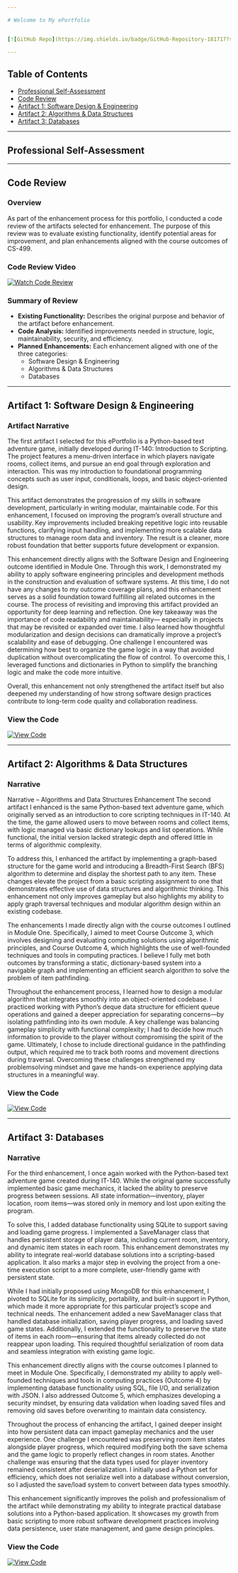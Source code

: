```yaml
---

# Welcome to My ePortfolio


[![GitHub Repo](https://img.shields.io/badge/GitHub-Repository-181717?style=for-the-badge&logo=github)](https://github.com/james-durk/CS-499)

---
```


## Table of Contents

- [Professional Self-Assessment](#professional-self-assessment)
- [Code Review](#code-review)
- [Artifact 1: Software Design & Engineering](#artifact-1-software-design--engineering)
- [Artifact 2: Algorithms & Data Structures](#artifact-2-algorithms--data-structures)
- [Artifact 3: Databases](#artifact-3-databases)

---

## Professional Self-Assessment

---

## Code Review

### Overview

As part of the enhancement process for this portfolio, I conducted a code review of the artifacts selected for enhancement. The purpose of this review was to evaluate existing functionality, identify potential areas for improvement, and plan enhancements aligned with the course outcomes of CS-499.

### Code Review Video

[![Watch Code Review](https://img.shields.io/badge/Watch-My_Code_Review-green?style=for-the-badge&logo=youtube)](https://www.youtube.com/watch?v=jpyWzHc7L3M)

### Summary of Review

- **Existing Functionality:** Describes the original purpose and behavior of the artifact before enhancement.
- **Code Analysis:** Identified improvements needed in structure, logic, maintainability, security, and efficiency.
- **Planned Enhancements:** Each enhancement aligned with one of the three categories:
  - Software Design & Engineering
  - Algorithms & Data Structures
  - Databases

---

## Artifact 1: Software Design & Engineering

### Artifact Narrative

The first artifact I selected for this ePortfolio is a Python-based text adventure game, initially developed during IT-140: Introduction to Scripting. The project features a menu-driven interface in which players navigate rooms, collect items, and pursue an end goal through exploration and interaction. This was my introduction to foundational programming concepts such as user input, conditionals, loops, and basic object-oriented design.

This artifact demonstrates the progression of my skills in software development, particularly in writing modular, maintainable code. For this enhancement, I focused on improving the program’s overall structure and usability. Key improvements included breaking repetitive logic into reusable functions, clarifying input handling, and implementing more scalable data structures to manage room data and inventory. The result is a cleaner, more robust foundation that better supports future development or expansion.

This enhancement directly aligns with the Software Design and Engineering outcome
identified in Module One. Through this work, I demonstrated my ability to apply software
engineering principles and development methods in the construction and evaluation of software
systems. At this time, I do not have any changes to my outcome coverage plans, and this
enhancement serves as a solid foundation toward fulfilling all related outcomes in the course.
The process of revisiting and improving this artifact provided an opportunity for deep learning
and reflection. One key takeaway was the importance of code readability and maintainability—
especially in projects that may be revisited or expanded over time. I also learned how thoughtful
modularization and design decisions can dramatically improve a project’s scalability and ease of
debugging. One challenge I encountered was determining how best to organize the game logic in
a way that avoided duplication without overcomplicating the flow of control. To overcome this, I
leveraged functions and dictionaries in Python to simplify the branching logic and make the code
more intuitive.

Overall, this enhancement not only strengthened the artifact itself but also deepened my
understanding of how strong software design practices contribute to long-term code quality and
collaboration readiness.

### View the Code

[![View Code](https://img.shields.io/badge/View_Code_on_GitHub-black?style=for-the-badge&logo=github)](https://github.com/james-durk/CS-499/tree/main/enhancements/IT140-softwaredesign)

---

## Artifact 2: Algorithms & Data Structures

### Narrative
Narrative – Algorithms and Data Structures Enhancement
The second artifact I enhanced is the same Python-based text adventure game, which originally served as an introduction to core scripting techniques in IT-140. At the time, the game allowed users to move between rooms and collect items, with logic managed via basic dictionary lookups and list operations. While functional, the initial version lacked strategic depth and offered little in terms of algorithmic complexity.

To address this, I enhanced the artifact by implementing a graph-based structure for the game world and introducing a Breadth-First Search (BFS) algorithm to determine and display the shortest path to any item. These changes elevate the project from a basic scripting assignment to one that demonstrates effective use of data structures and algorithmic thinking. This enhancement not only improves gameplay but also highlights my ability to apply graph traversal techniques and modular algorithm design within an existing codebase.

The enhancements I made directly align with the course outcomes I outlined in Module
One. Specifically, I aimed to meet Course Outcome 3, which involves designing and evaluating
computing solutions using algorithmic principles, and Course Outcome 4, which highlights the
use of well-founded techniques and tools in computing practices. I believe I fully met both
outcomes by transforming a static, dictionary-based system into a navigable graph and
implementing an efficient search algorithm to solve the problem of item pathfinding.

Throughout the enhancement process, I learned how to design a modular algorithm that
integrates smoothly into an object-oriented codebase. I practiced working with Python’s deque
data structure for efficient queue operations and gained a deeper appreciation for separating
concerns—by isolating pathfinding into its own module. A key challenge was balancing
gameplay simplicity with functional complexity; I had to decide how much information to
provide to the player without compromising the spirit of the game. Ultimately, I chose to include
directional guidance in the pathfinding output, which required me to track both rooms and
movement directions during traversal. Overcoming these challenges strengthened my problemsolving mindset and gave me hands-on experience applying data structures in a meaningful way.


### View the Code
[![View Code](https://img.shields.io/badge/View_Code_on_GitHub-black?style=for-the-badge&logo=github)](https://github.com/james-durk/CS-499/tree/main/enhancements/IT140-algorithms)

---

## Artifact 3: Databases

### Narrative
For the third enhancement, I once again worked with the Python-based text adventure game created during IT-140. While the original game successfully implemented basic game mechanics, it lacked the ability to preserve progress between sessions. All state information—inventory, player location, room items—was stored only in memory and lost upon exiting the program.

To solve this, I added database functionality using SQLite to support saving and loading game progress. I implemented a SaveManager class that handles persistent storage of player data, including current room, inventory, and dynamic item states in each room. This enhancement demonstrates my ability to integrate real-world database solutions into a scripting-based application. It also marks a major step in evolving the project from a one-time execution script to a more complete, user-friendly game with persistent state.

While I had initially proposed using MongoDB for this enhancement, I pivoted to SQLite
for its simplicity, portability, and built-in support in Python, which made it more appropriate for
this particular project’s scope and technical needs. The enhancement added a new SaveManager
class that handled database initialization, saving player progress, and loading saved game states.
Additionally, I extended the functionality to preserve the state of items in each room—ensuring
that items already collected do not reappear upon loading. This required thoughtful serialization
of room data and seamless integration with existing game logic.

This enhancement directly aligns with the course outcomes I planned to meet in Module
One. Specifically, I demonstrated my ability to apply well-founded techniques and tools in
computing practices (Outcome 4) by implementing database functionality using SQL, file I/O,
and serialization with JSON. I also addressed Outcome 5, which emphasizes developing a
security mindset, by ensuring data validation when loading saved files and removing old saves
before overwriting to maintain data consistency.

Throughout the process of enhancing the artifact, I gained deeper insight into how
persistent data can impact gameplay mechanics and the user experience. One challenge I
encountered was preserving room item states alongside player progress, which required
modifying both the save schema and the game logic to properly reflect changes in room states.
Another challenge was ensuring that the data types used for player inventory remained consistent
after deserialization. I initially used a Python set for efficiency, which does not serialize well into
a database without conversion, so I adjusted the save/load system to convert between data types
smoothly.

This enhancement significantly improves the polish and professionalism of the artifact
while demonstrating my ability to integrate practical database solutions into a Python-based
application. It showcases my growth from basic scripting to more robust software development
practices involving data persistence, user state management, and game design principles.


### View the Code
[![View Code](https://img.shields.io/badge/View_Code_on_GitHub-black?style=for-the-badge&logo=github)](https://github.com/james-durk/CS-499/tree/main/enhancements/IT140-databases)

